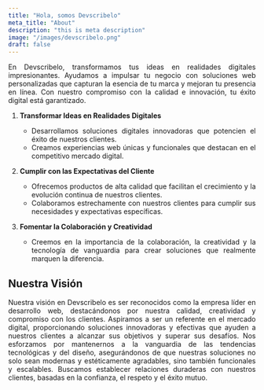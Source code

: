 ```yaml
---
title: "Hola, somos Devscribelo"
meta_title: "About"
description: "this is meta description"
image: "/images/devscribelo.png"
draft: false
---
```


<style>
.content-wrapper {
  text-align: justify;
  max-width: 900px;
  margin: 0 auto;
}

.mission-content {
  text-align: left;
}
</style>

<div class="content-wrapper">

  En Devscribelo, transformamos tus ideas en realidades digitales impresionantes. Ayudamos a impulsar tu negocio con soluciones web personalizadas que capturan la esencia de tu marca y mejoran tu presencia en línea. Con nuestro compromiso con la calidad e innovación, tu éxito digital está garantizado. 

1. **Transformar Ideas en Realidades Digitales**
   - Desarrollamos soluciones digitales innovadoras que potencien el éxito de nuestros clientes.
   - Creamos experiencias web únicas y funcionales que destacan en el competitivo mercado digital.

2. **Cumplir con las Expectativas del Cliente**
   - Ofrecemos productos de alta calidad que facilitan el crecimiento y la evolución continua de nuestros clientes.
   - Colaboramos estrechamente con nuestros clientes para cumplir sus necesidades y expectativas específicas.

3. **Fomentar la Colaboración y Creatividad**
   - Creemos en la importancia de la colaboración, la creatividad y la tecnología de vanguardia para crear soluciones que realmente marquen la diferencia.

  ## Nuestra Visión

  Nuestra visión en Devscribelo es ser reconocidos como la empresa líder en desarrollo web, destacándonos por nuestra calidad, creatividad y compromiso con los clientes. Aspiramos a ser un referente en el mercado digital, proporcionando soluciones innovadoras y efectivas que ayuden a nuestros clientes a alcanzar sus objetivos y superar sus desafíos. Nos esforzamos por mantenernos a la vanguardia de las tendencias tecnológicas y del diseño, asegurándonos de que nuestras soluciones no solo sean modernas y estéticamente agradables, sino también funcionales y escalables. Buscamos establecer relaciones duraderas con nuestros clientes, basadas en la confianza, el respeto y el éxito mutuo.

</div>